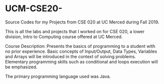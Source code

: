 # UCM-CSE20-
Source Codes for my Projects from CSE 020 at UC Merced during Fall 2019.

This is all the labs and projects that I worked on for CSE 020, a lower division, Intro to Computing course offered at UC Merced.

Course Description:
Presents the basics of programming to a student with no prior experience. Basic concepts of Input/Output, 
Data Types, Variables and Arrays will be introduced in the context of solving problems. Elementary programming skills such 
as conditional and loops execution will be emphasized.

The primary programming language used was Java. 
